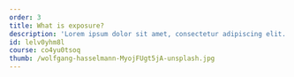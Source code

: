```yaml
---
order: 3
title: What is exposure?
description: 'Lorem ipsum dolor sit amet, consectetur adipiscing elit. Aliquam suscipit bibendum ex nec interdum.'
id: lelv0yhm8l
course: co4yu0tsoq
thumb: /wolfgang-hasselmann-MyojFUgt5jA-unsplash.jpg
---
```

